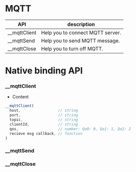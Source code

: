 # MQTT


| API | description |
| --- | --- |
| __mqttClient | Help you to connect MQTT server. |
| __mqttSend | Help you to send MQTT message. |
| __mqttClose | Help you to turn off MQTT. |


# Native binding API


### __mqttClient
* Content

``` js
__mqttClient(
  host,                 // string
  port,                 // string
  topic,                // string
  clientId,             // string
  qos,                  // number: Qo0: 0, Qo1: 1, Qo2: 2
  recieve msg callback, // function
)

```

### __mqttSend
### __mqttClose

